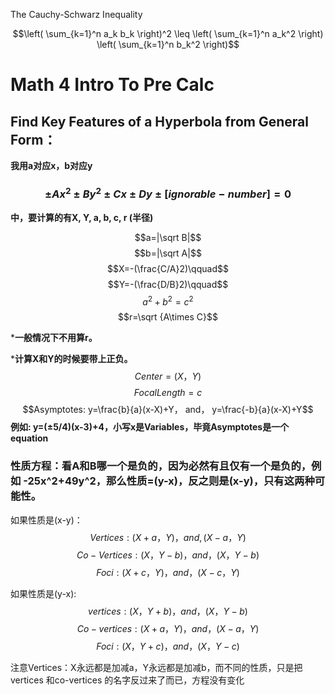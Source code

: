 The Cauchy-Schwarz Inequality

$$\left( \sum_{k=1}^n a_k b_k \right)^2 \leq \left( \sum_{k=1}^n a_k^2 \right) \left( \sum_{k=1}^n b_k^2 \right)$$

# Math 4 Intro To Pre Calc

## Find Key Features of a Hyperbola from General Form：
**我用a对应x，b对应y**

### $$± Ax^2 ± By^2 ± Cx ± Dy ± [ignorable-number] = 0$$
**中，要计算的有X, Y, a, b, c, r (半径)**

$$a=|\sqrt B|$$
$$b=|\sqrt A|$$
$$X=-(\frac{C/A}2)\qquad$$
$$Y=-(\frac{D/B}2)\qquad$$
$$a^2+b^2=c^2$$
$$r=\sqrt {A\times C}$$

***一般情况下不用算r。**


***计算X和Y的时候要带上正负。**
$$Center = (X，Y)$$
$$FocalLength = c$$
$$Asymptotes: y=\frac{b}{a}(x-X)+Y， and， y=\frac{-b}{a}(x-X)+Y$$
**例如: y=(±5/4)(x-3)+4，小写x是Variables，毕竟Asymptotes是一个equation**


### 性质方程：看A和B哪一个是负的，因为必然有且仅有一个是负的，例如 -25x^2+49y^2，那么性质=(y-x)，反之则是(x-y)，只有这两种可能性。

如果性质是(x-y)：
$$Vertices: (X+a， Y)， and, (X-a， Y)$$
$$Co-Vertices: (X， Y-b)， and， (X， Y-b)$$
$$Foci: (X+c，Y) ，and， (X-c， Y)$$

如果性质是(y-x): 
$$vertices: (X， Y+b)，and， (X， Y-b)$$
$$Co-vertices: (X+a， Y)，and， (X-a， Y)$$
$$Foci: (X， Y+c)， and， (X，Y-c)$$

注意Vertices：X永远都是加减a，Y永远都是加减b，而不同的性质，只是把vertices 和co-vertices 的名字反过来了而已，方程没有变化



